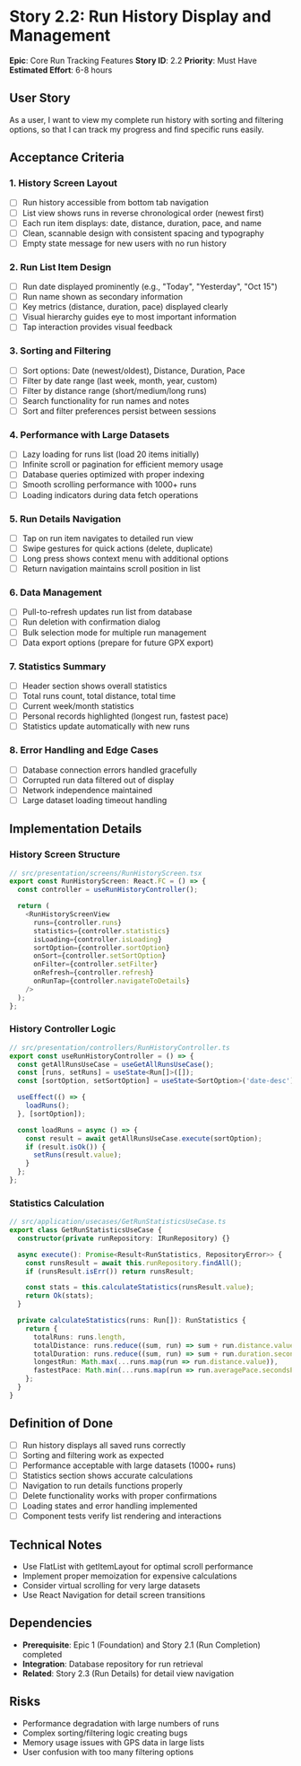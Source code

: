 # Story 2.2: Run History Display and Management

**Epic**: Core Run Tracking Features
**Story ID**: 2.2
**Priority**: Must Have
**Estimated Effort**: 6-8 hours

## User Story

As a user,
I want to view my complete run history with sorting and filtering options,
so that I can track my progress and find specific runs easily.

## Acceptance Criteria

### 1. History Screen Layout
- [ ] Run history accessible from bottom tab navigation
- [ ] List view shows runs in reverse chronological order (newest first)
- [ ] Each run item displays: date, distance, duration, pace, and name
- [ ] Clean, scannable design with consistent spacing and typography
- [ ] Empty state message for new users with no run history

### 2. Run List Item Design
- [ ] Run date displayed prominently (e.g., "Today", "Yesterday", "Oct 15")
- [ ] Run name shown as secondary information
- [ ] Key metrics (distance, duration, pace) displayed clearly
- [ ] Visual hierarchy guides eye to most important information
- [ ] Tap interaction provides visual feedback

### 3. Sorting and Filtering
- [ ] Sort options: Date (newest/oldest), Distance, Duration, Pace
- [ ] Filter by date range (last week, month, year, custom)
- [ ] Filter by distance range (short/medium/long runs)
- [ ] Search functionality for run names and notes
- [ ] Sort and filter preferences persist between sessions

### 4. Performance with Large Datasets
- [ ] Lazy loading for runs list (load 20 items initially)
- [ ] Infinite scroll or pagination for efficient memory usage
- [ ] Database queries optimized with proper indexing
- [ ] Smooth scrolling performance with 1000+ runs
- [ ] Loading indicators during data fetch operations

### 5. Run Details Navigation
- [ ] Tap on run item navigates to detailed run view
- [ ] Swipe gestures for quick actions (delete, duplicate)
- [ ] Long press shows context menu with additional options
- [ ] Return navigation maintains scroll position in list

### 6. Data Management
- [ ] Pull-to-refresh updates run list from database
- [ ] Run deletion with confirmation dialog
- [ ] Bulk selection mode for multiple run management
- [ ] Data export options (prepare for future GPX export)

### 7. Statistics Summary
- [ ] Header section shows overall statistics
- [ ] Total runs count, total distance, total time
- [ ] Current week/month statistics
- [ ] Personal records highlighted (longest run, fastest pace)
- [ ] Statistics update automatically with new runs

### 8. Error Handling and Edge Cases
- [ ] Database connection errors handled gracefully
- [ ] Corrupted run data filtered out of display
- [ ] Network independence maintained
- [ ] Large dataset loading timeout handling

## Implementation Details

### History Screen Structure
```typescript
// src/presentation/screens/RunHistoryScreen.tsx
export const RunHistoryScreen: React.FC = () => {
  const controller = useRunHistoryController();

  return (
    <RunHistoryScreenView
      runs={controller.runs}
      statistics={controller.statistics}
      isLoading={controller.isLoading}
      sortOption={controller.sortOption}
      onSort={controller.setSortOption}
      onFilter={controller.setFilter}
      onRefresh={controller.refresh}
      onRunTap={controller.navigateToDetails}
    />
  );
};
```

### History Controller Logic
```typescript
// src/presentation/controllers/RunHistoryController.ts
export const useRunHistoryController = () => {
  const getAllRunsUseCase = useGetAllRunsUseCase();
  const [runs, setRuns] = useState<Run[]>([]);
  const [sortOption, setSortOption] = useState<SortOption>('date-desc');

  useEffect(() => {
    loadRuns();
  }, [sortOption]);

  const loadRuns = async () => {
    const result = await getAllRunsUseCase.execute(sortOption);
    if (result.isOk()) {
      setRuns(result.value);
    }
  };
};
```

### Statistics Calculation
```typescript
// src/application/usecases/GetRunStatisticsUseCase.ts
export class GetRunStatisticsUseCase {
  constructor(private runRepository: IRunRepository) {}

  async execute(): Promise<Result<RunStatistics, RepositoryError>> {
    const runsResult = await this.runRepository.findAll();
    if (runsResult.isErr()) return runsResult;

    const stats = this.calculateStatistics(runsResult.value);
    return Ok(stats);
  }

  private calculateStatistics(runs: Run[]): RunStatistics {
    return {
      totalRuns: runs.length,
      totalDistance: runs.reduce((sum, run) => sum + run.distance.value, 0),
      totalDuration: runs.reduce((sum, run) => sum + run.duration.seconds, 0),
      longestRun: Math.max(...runs.map(run => run.distance.value)),
      fastestPace: Math.min(...runs.map(run => run.averagePace.secondsPerKm))
    };
  }
}
```

## Definition of Done

- [ ] Run history displays all saved runs correctly
- [ ] Sorting and filtering work as expected
- [ ] Performance acceptable with large datasets (1000+ runs)
- [ ] Statistics section shows accurate calculations
- [ ] Navigation to run details functions properly
- [ ] Delete functionality works with proper confirmations
- [ ] Loading states and error handling implemented
- [ ] Component tests verify list rendering and interactions

## Technical Notes

- Use FlatList with getItemLayout for optimal scroll performance
- Implement proper memoization for expensive calculations
- Consider virtual scrolling for very large datasets
- Use React Navigation for detail screen transitions

## Dependencies

- **Prerequisite**: Epic 1 (Foundation) and Story 2.1 (Run Completion) completed
- **Integration**: Database repository for run retrieval
- **Related**: Story 2.3 (Run Details) for detail view navigation

## Risks

- Performance degradation with large numbers of runs
- Complex sorting/filtering logic creating bugs
- Memory usage issues with GPS data in large lists
- User confusion with too many filtering options